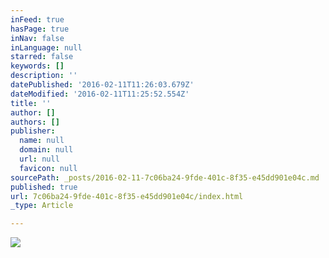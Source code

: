 ```yaml
---
inFeed: true
hasPage: true
inNav: false
inLanguage: null
starred: false
keywords: []
description: ''
datePublished: '2016-02-11T11:26:03.679Z'
dateModified: '2016-02-11T11:25:52.554Z'
title: ''
author: []
authors: []
publisher:
  name: null
  domain: null
  url: null
  favicon: null
sourcePath: _posts/2016-02-11-7c06ba24-9fde-401c-8f35-e45dd901e04c.md
published: true
url: 7c06ba24-9fde-401c-8f35-e45dd901e04c/index.html
_type: Article

---
```

![](https://the-grid-user-content.s3-us-west-2.amazonaws.com/61f36e7f-02f3-4bd9-a8c2-45896723328c.jpg)
